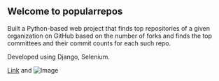 ## Welcome to popularrepos

Built a Python-based web project that finds top repositories of a given organization on GitHub based on the number of forks and finds the top committees and their commit counts for each such repo. 

Developed using Django, Selenium.


[Link](url) and ![Image](src)
